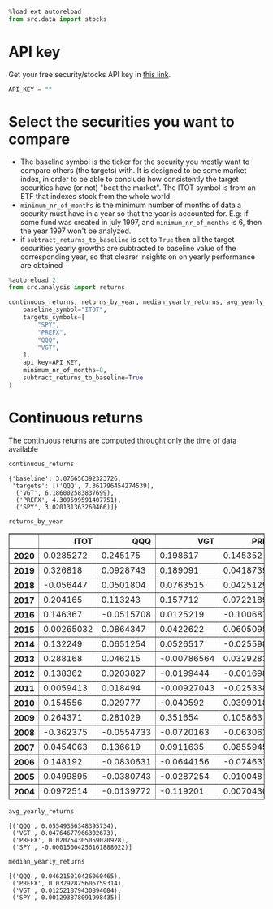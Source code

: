 ```python
%load_ext autoreload
from src.data import stocks
```

# API key
Get your free security/stocks API key in [this link](https://api.tiingo.com/account/api/token).


```python
API_KEY = ""
```

# Select the securities you want to compare
* The baseline symbol is the ticker for the security you mostly want to compare others (the targets) with. It is designed to be some market index, in order to be able to conclude how consistently the target securities have (or not) "beat the market". The ITOT symbol is from an ETF that indexes stock from the whole world.
* `minimum_nr_of_months` is the minimum number of months of data a security must have in a year so that the year is accounted for. E.g: if some fund was created in july 1997, and `minimum_nr_of_months` is 6, then the year 1997 won't be analyzed.
* if `subtract_returns_to_baseline` is set to `True` then all the target securities yearly growths are subtracted to baseline value of the corresponding year, so that clearer insights on on yearly performance are obtained


```python
%autoreload 2
from src.analysis import returns

continuous_returns, returns_by_year, median_yearly_returns, avg_yearly_returns, beat_the_market_ratio = returns.compare_stocks(
    baseline_symbol="ITOT",
    targets_symbols=[
        "SPY",
        "PREFX",  
        "QQQ",
        "VGT",
    ],
    api_key=API_KEY,
    minimum_nr_of_months=8,
    subtract_returns_to_baseline=True
)

```

# Continuous returns
The continuous returns are computed throught only the time of data available


```python
continuous_returns
```




    {'baseline': 3.076656392323726,
     'targets': [('QQQ', 7.361796454274539),
      ('VGT', 6.186002583837699),
      ('PREFX', 4.309599591407751),
      ('SPY', 3.020131363260466)]}




```python
returns_by_year
```

<table border="1" class="dataframe">
  <thead>
    <tr style="text-align: right;">
      <th></th>
      <th>ITOT</th>
      <th>QQQ</th>
      <th>VGT</th>
      <th>PREFX</th>
      <th>SPY</th>
    </tr>
  </thead>
  <tbody>
    <tr>
      <th>2020</th>
      <td>0.0285272</td>
      <td>0.245175</td>
      <td>0.198617</td>
      <td>0.145352</td>
      <td>-0.00405211</td>
    </tr>
    <tr>
      <th>2019</th>
      <td>0.326818</td>
      <td>0.0928743</td>
      <td>0.189091</td>
      <td>0.0418739</td>
      <td>0.0064179</td>
    </tr>
    <tr>
      <th>2018</th>
      <td>-0.056447</td>
      <td>0.0501804</td>
      <td>0.0763515</td>
      <td>0.0425129</td>
      <td>0.00738419</td>
    </tr>
    <tr>
      <th>2017</th>
      <td>0.204165</td>
      <td>0.113243</td>
      <td>0.157712</td>
      <td>0.0722189</td>
      <td>0.00467258</td>
    </tr>
    <tr>
      <th>2016</th>
      <td>0.146367</td>
      <td>-0.0515708</td>
      <td>0.0125219</td>
      <td>-0.100687</td>
      <td>-0.00747229</td>
    </tr>
    <tr>
      <th>2015</th>
      <td>0.00265032</td>
      <td>0.0864347</td>
      <td>0.0422622</td>
      <td>0.0605095</td>
      <td>0.00575137</td>
    </tr>
    <tr>
      <th>2014</th>
      <td>0.132249</td>
      <td>0.0651254</td>
      <td>0.0526517</td>
      <td>-0.0255987</td>
      <td>0.00675079</td>
    </tr>
    <tr>
      <th>2013</th>
      <td>0.288168</td>
      <td>0.046215</td>
      <td>-0.00786564</td>
      <td>0.0329283</td>
      <td>0.0102813</td>
    </tr>
    <tr>
      <th>2012</th>
      <td>0.138362</td>
      <td>0.0203827</td>
      <td>-0.0199444</td>
      <td>-0.00169805</td>
      <td>0.00103648</td>
    </tr>
    <tr>
      <th>2011</th>
      <td>0.0059413</td>
      <td>0.018494</td>
      <td>-0.00927043</td>
      <td>-0.0253387</td>
      <td>0.0052181</td>
    </tr>
    <tr>
      <th>2010</th>
      <td>0.154556</td>
      <td>0.029777</td>
      <td>-0.040592</td>
      <td>0.0399018</td>
      <td>-0.0135024</td>
    </tr>
    <tr>
      <th>2009</th>
      <td>0.264371</td>
      <td>0.281029</td>
      <td>0.351654</td>
      <td>0.105863</td>
      <td>-0.00350482</td>
    </tr>
    <tr>
      <th>2008</th>
      <td>-0.362375</td>
      <td>-0.0554733</td>
      <td>-0.0720163</td>
      <td>-0.0630634</td>
      <td>-0.00707368</td>
    </tr>
    <tr>
      <th>2007</th>
      <td>0.0454063</td>
      <td>0.136619</td>
      <td>0.0911635</td>
      <td>0.0855945</td>
      <td>0.00129388</td>
    </tr>
    <tr>
      <th>2006</th>
      <td>0.148192</td>
      <td>-0.0830631</td>
      <td>-0.0644156</td>
      <td>-0.0746371</td>
      <td>0.00399728</td>
    </tr>
    <tr>
      <th>2005</th>
      <td>0.0499895</td>
      <td>-0.0380743</td>
      <td>-0.0287254</td>
      <td>0.010048</td>
      <td>-0.00768162</td>
    </tr>
    <tr>
      <th>2004</th>
      <td>0.0972514</td>
      <td>-0.0139772</td>
      <td>-0.119201</td>
      <td>0.00704305</td>
      <td>-0.0120677</td>
    </tr>
  </tbody>
</table>
</div>




```python
avg_yearly_returns
```




    [('QQQ', 0.05549356348395734),
     ('VGT', 0.04764677966302673),
     ('PREFX', 0.020754305059020928),
     ('SPY', -0.00015004256161888022)]




```python
median_yearly_returns
```




    [('QQQ', 0.046215010426060465),
     ('PREFX', 0.03292825606759314),
     ('VGT', 0.012521879430894084),
     ('SPY', 0.001293878091998435)]


